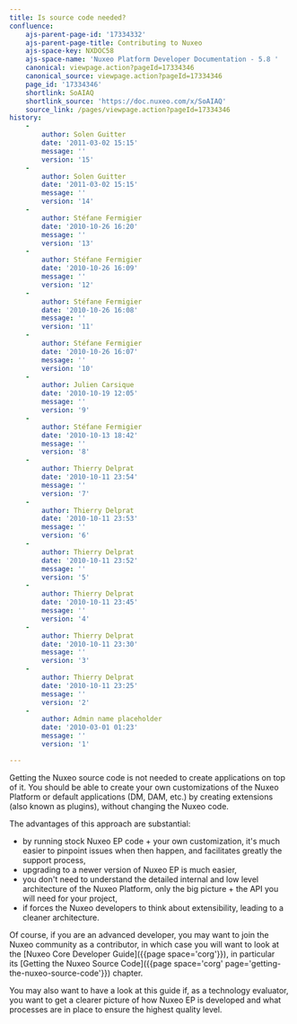 ```yaml
---
title: Is source code needed?
confluence:
    ajs-parent-page-id: '17334332'
    ajs-parent-page-title: Contributing to Nuxeo
    ajs-space-key: NXDOC58
    ajs-space-name: 'Nuxeo Platform Developer Documentation - 5.8 '
    canonical: viewpage.action?pageId=17334346
    canonical_source: viewpage.action?pageId=17334346
    page_id: '17334346'
    shortlink: SoAIAQ
    shortlink_source: 'https://doc.nuxeo.com/x/SoAIAQ'
    source_link: /pages/viewpage.action?pageId=17334346
history:
    - 
        author: Solen Guitter
        date: '2011-03-02 15:15'
        message: ''
        version: '15'
    - 
        author: Solen Guitter
        date: '2011-03-02 15:15'
        message: ''
        version: '14'
    - 
        author: Stéfane Fermigier
        date: '2010-10-26 16:20'
        message: ''
        version: '13'
    - 
        author: Stéfane Fermigier
        date: '2010-10-26 16:09'
        message: ''
        version: '12'
    - 
        author: Stéfane Fermigier
        date: '2010-10-26 16:08'
        message: ''
        version: '11'
    - 
        author: Stéfane Fermigier
        date: '2010-10-26 16:07'
        message: ''
        version: '10'
    - 
        author: Julien Carsique
        date: '2010-10-19 12:05'
        message: ''
        version: '9'
    - 
        author: Stéfane Fermigier
        date: '2010-10-13 18:42'
        message: ''
        version: '8'
    - 
        author: Thierry Delprat
        date: '2010-10-11 23:54'
        message: ''
        version: '7'
    - 
        author: Thierry Delprat
        date: '2010-10-11 23:53'
        message: ''
        version: '6'
    - 
        author: Thierry Delprat
        date: '2010-10-11 23:52'
        message: ''
        version: '5'
    - 
        author: Thierry Delprat
        date: '2010-10-11 23:45'
        message: ''
        version: '4'
    - 
        author: Thierry Delprat
        date: '2010-10-11 23:30'
        message: ''
        version: '3'
    - 
        author: Thierry Delprat
        date: '2010-10-11 23:25'
        message: ''
        version: '2'
    - 
        author: Admin name placeholder
        date: '2010-03-01 01:23'
        message: ''
        version: '1'

---
```

Getting the Nuxeo source code is not needed to create applications on top of it. You should be able to create your own customizations of the Nuxeo Platform or default applications (DM, DAM, etc.) by creating extensions (also known as plugins), without changing the Nuxeo code.

The advantages of this approach are substantial:

*   by running stock Nuxeo EP code + your own customization, it's much easier to pinpoint issues when then happen, and facilitates greatly the support process,
*   upgrading to a newer version of Nuxeo EP is much easier,
*   you don't need to understand the detailed internal and low level architecture of the Nuxeo Platform, only the big picture + the API you will need for your project,
*   if forces the Nuxeo developers to think about extensibility, leading to a cleaner architecture.

Of course, if you are an advanced developer, you may want to join the Nuxeo community as a contributor, in which case you will want to look at the&nbsp;[Nuxeo Core Developer Guide]({{page space='corg'}}), in particular its&nbsp;[Getting the Nuxeo Source Code]({{page space='corg' page='getting-the-nuxeo-source-code'}})&nbsp;chapter.

You may also want to have a look at this guide if, as a technology evaluator, you want to get a clearer picture of how Nuxeo EP is developed and what processes are in place to ensure the highest quality level.